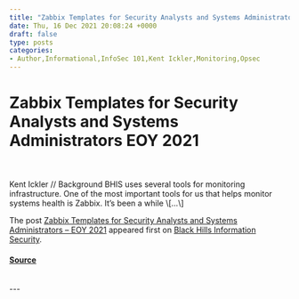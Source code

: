 ```yaml
---
title: "Zabbix Templates for Security Analysts and Systems Administrators EOY 2021"
date: Thu, 16 Dec 2021 20:08:24 +0000
draft: false
type: posts
categories: 
- Author,Informational,InfoSec 101,Kent Ickler,Monitoring,Opsec
---
```

# Zabbix Templates for Security Analysts and Systems Administrators EOY 2021

<br/>

<br/>
Kent Ickler // Background BHIS uses several tools for monitoring infrastructure. One of the most important tools for us that helps monitor systems health is Zabbix. It’s been a while \[…\]

The post [Zabbix Templates for Security Analysts and Systems Administrators – EOY 2021](https://www.blackhillsinfosec.com/zabbix-templates-for-security-analysts-and-systems-administrators-eoy-2021/) appeared first on [Black Hills Information Security](https://www.blackhillsinfosec.com).

#### [Source](https://www.blackhillsinfosec.com/zabbix-templates-for-security-analysts-and-systems-administrators-eoy-2021/)

<br/>
---

